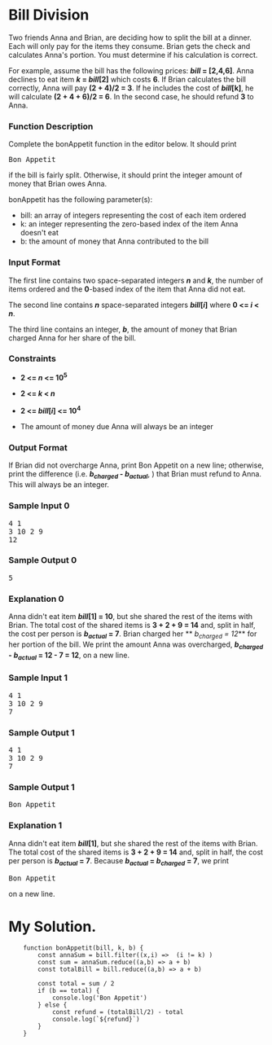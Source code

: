 # Bill Division

Two friends Anna and Brian, are deciding how to split the bill at a dinner. Each will only pay for the items they consume. Brian gets the check and calculates Anna's portion. You must determine if his calculation is correct.

For example, assume the bill has the following prices: **_bill_ = [2,4,6]**. Anna declines to eat item **_k_ = _bill_[2]** which costs **6**. If Brian calculates the bill correctly, Anna will pay **(2 + 4)/2 = 3**. If he includes the cost of **_bill_[k]**, he will calculate **(2 + 4 + 6)/2 = 6**. In the second case, he should refund **3** to Anna.

### Function Description

Complete the bonAppetit function in the editor below. It should print <pre>Bon Appetit</pre> if the bill is fairly split. Otherwise, it should print the integer amount of money that Brian owes Anna.

bonAppetit has the following parameter(s):

* bill: an array of integers representing the cost of each item ordered
* k: an integer representing the zero-based index of the item Anna doesn't eat
* b: the amount of money that Anna contributed to the bill
### Input Format

The first line contains two space-separated integers **_n_** and **_k_**, the number of items ordered and the **0**-based index of the item that Anna did not eat.

The second line contains **_n_** space-separated integers **_bill_[_i_]** where **0 <= _i_ < _n_**.

The third line contains an integer, **_b_**, the amount of money that Brian charged Anna for her share of the bill.

### Constraints
* **2 <= _n_ <= 10<sup>5</sup>**
* **2 <= _k_ < _n_**
* **2 <= _bill_[_i_] <= 10<sup>4</sup>**

* The amount of money due Anna will always be an integer
### Output Format

If Brian did not overcharge Anna, print Bon Appetit on a new line; otherwise, print the difference (i.e. **_b<sub>charged</sub>_ - _b<sub>actual</sub>_**, ) that Brian must refund to Anna. This will always be an integer.

### Sample Input 0
<pre>
4 1
3 10 2 9
12
</pre>
### Sample Output 0
<pre>
5
</pre>

### Explanation 0

Anna didn't eat item **_bill_[1] = 10**, but she shared the rest of the items with Brian. The total cost of the shared items is **3 + 2 + 9 = 14** and, split in half, the cost per person is **_b<sub>actual</sub>_ = 7**. Brian charged her ** _b<sub>charged</sub> = 12_** for her portion of the bill. We print the amount Anna was overcharged, **_b<sub>charged</sub>_ - _b<sub>actual</sub>_ = 12 - 7 = 12**, on a new line.

### Sample Input 1
<pre>
4 1
3 10 2 9
7
</pre>

### Sample Output 1
<pre>
4 1
3 10 2 9
7
</pre>
### Sample Output 1
<pre>
Bon Appetit
</pre>

### Explanation 1
Anna didn't eat item **_bill_[1]**, but she shared the rest of the items with Brian. The total cost of the shared items is **3 + 2 + 9 = 14** and, split in half, the cost per person is **_b<sub>actual</sub>_ = 7**. Because **_b<sub>actual</sub>_ = _b<sub>charged</sub>_ = 7**, we print <pre>Bon Appetit</pre> on a new line.

# My Solution.

```javascrit
    function bonAppetit(bill, k, b) {
        const annaSum = bill.filter((x,i) =>  (i != k) )
        const sum = annaSum.reduce((a,b) => a + b)
        const totalBill = bill.reduce((a,b) => a + b)
        
        const total = sum / 2
        if (b == total) {
            console.log('Bon Appetit')
        } else {
            const refund = (totalBill/2) - total
            console.log(`${refund}`)
        }
    }

```